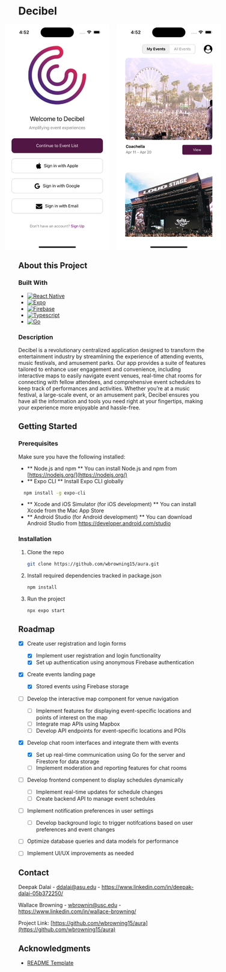 
<!-- ABOUT THE PROJECT -->
# Decibel

<div style="display: flex; justify-content: center; gap: 20px;">
  <img src="imgs/home.png" alt="Image" height="600">
  <img src="imgs/eventspage.png" alt="Image" height="600">
</div>



## About this Project

### Built With

* [![React Native][React-Native]][React-Native-url]
* [![Expo][Expo-logo]][Expo-url]
* [![Firebase][Firebase-logo]][Firebase-url]
* [![Typescript][Typescript-logo]][Typescript-url]
* [![Go][Go-logo]][Go-url]

### Description

Decibel is a revolutionary centralized application designed to transform the entertainment industry by streamlining the experience of attending events, music festivals, and amusement parks. Our app provides a suite of features tailored to enhance user engagement and convenience, including interactive maps to easily navigate event venues, real-time chat rooms for connecting with fellow attendees, and comprehensive event schedules to keep track of performances and activities. Whether you’re at a music festival, a large-scale event, or an amusement park, Decibel ensures you have all the information and tools you need right at your fingertips, making your experience more enjoyable and hassle-free.




<!-- GETTING STARTED -->
## Getting Started
### Prerequisites

Make sure you have the following installed:
- ** Node.js and npm ** You can install Node.js and npm from [https://nodejs.org/](https://nodejs.org/)
- ** Expo CLI ** Install Expo CLI globally
```sh
  npm install -g expo-cli
```
- ** Xcode and iOS Simulator (for iOS development) ** You can install Xcode from the Mac App Store
- ** Android Studio (for Android development) ** You can download Android Studio from https://developer.android.com/studio

### Installation

1. Clone the repo
   ```sh
   git clone https://github.com/wbrowning15/aura.git
   ```
2. Install required dependencies tracked in package.json
   ```sh
   npm install
   ```
3. Run the project
   ```sh
   npx expo start
   ```

<!-- ROADMAP -->
## Roadmap

- [X] Create user registration and login forms
    - [X] Implement user registration and login functionality
    - [X] Set up authentication using anonymous Firebase authentication
- [X] Create events landing page
    - [X] Stored events using Firebase storage
- [ ] Develop the interactive map component for venue navigation
    - [ ] Implement features for displaying event-specific locations and points of interest on the map
    - [ ] Integrate map APIs using Mapbox
    - [ ] Develop API endpoints for event-specific locations and POIs
- [X] Develop chat room interfaces and integrate them with events
    - [X] Set up real-time communication using Go for the server and Firestore for data storage
    - [ ] Implement moderation and reporting features for chat rooms
- [ ] Develop frontend compenent to display schedules dynamically
    - [ ] Implement real-time updates for schedule changes
    - [ ] Create backend API to manage event schedules
- [ ] Implement notification preferences in user settings
    - [ ] Develop background logic to trigger notifcations based on user preferences and event changes
- [ ] Optimize database queries and data models for performance
- [ ] Implement UI/UX improvements as needed


<!-- CONTACT -->
## Contact

Deepak Dalai - ddalai@asu.edu - https://www.linkedin.com/in/deepak-dalai-05b372250/

Wallace Browning - wbrownin@usc.edu - https://www.linkedin.com/in/wallace-browning/

Project Link: [https://github.com/wbrowning15/aura](https://github.com/wbrowning15/aura)

<!-- ACKNOWLEDGMENTS -->
## Acknowledgments

* [README Template](https://github.com/othneildrew/Best-README-Template)


<!-- MARKDOWN LINKS & IMAGES -->
<!-- https://www.markdownguide.org/basic-syntax/#reference-style-links -->
[contributors-shield]: https://img.shields.io/github/contributors/github_username/repo_name.svg?style=for-the-badge
[contributors-url]: https://github.com/github_username/repo_name/graphs/contributors
[forks-shield]: https://img.shields.io/github/forks/github_username/repo_name.svg?style=for-the-badge
[forks-url]: https://github.com/github_username/repo_name/network/members
[stars-shield]: https://img.shields.io/github/stars/github_username/repo_name.svg?style=for-the-badge
[stars-url]: https://github.com/github_username/repo_name/stargazers
[issues-shield]: https://img.shields.io/github/issues/github_username/repo_name.svg?style=for-the-badge
[issues-url]: https://github.com/github_username/repo_name/issues
[license-shield]: https://img.shields.io/github/license/github_username/repo_name.svg?style=for-the-badge
[license-url]: https://github.com/github_username/repo_name/blob/master/LICENSE.txt
[linkedin-shield]: https://img.shields.io/badge/-LinkedIn-black.svg?style=for-the-badge&logo=linkedin&colorB=555
[linkedin-url]: https://linkedin.com/in/linkedin_username
[product-screenshot]: images/screenshot.png
[Next.js]: https://img.shields.io/badge/next.js-000000?style=for-the-badge&logo=nextdotjs&logoColor=white
[Next-url]: https://nextjs.org/
[React-Native]: https://img.shields.io/badge/React_Native-blue?style=for-the-badge&logo=react
[React-Native-url]: https://reactnative.dev/
[Vue.js]: https://img.shields.io/badge/Vue.js-35495E?style=for-the-badge&logo=vuedotjs&logoColor=4FC08D
[Vue-url]: https://vuejs.org/
[Angular.io]: https://img.shields.io/badge/Angular-DD0031?style=for-the-badge&logo=angular&logoColor=white
[Angular-url]: https://angular.io/
[Svelte.dev]: https://img.shields.io/badge/Svelte-4A4A55?style=for-the-badge&logo=svelte&logoColor=FF3E00
[Svelte-url]: https://svelte.dev/
[Laravel.com]: https://img.shields.io/badge/Laravel-FF2D20?style=for-the-badge&logo=laravel&logoColor=white
[Laravel-url]: https://laravel.com
[Bootstrap.com]: https://img.shields.io/badge/Bootstrap-563D7C?style=for-the-badge&logo=bootstrap&logoColor=white
[Bootstrap-url]: https://getbootstrap.com
[JQuery.com]: https://img.shields.io/badge/jQuery-0769AD?style=for-the-badge&logo=jquery&logoColor=white
[JQuery-url]: https://jquery.com 
[Expo-url]: https://expo.dev/
[Expo-logo]: https://img.shields.io/badge/Expo-black?style=for-the-badge&logo=expo
[Firebase-url]: https://firebase.google.com/
[Firebase-logo]: https://img.shields.io/badge/Firebase-red?style=for-the-badge&logo=firebase
[Typescript-logo]: https://img.shields.io/badge/Typescript-grey?style=for-the-badge&logo=typescript
[Typescript-url]: https://www.typescriptlang.org/
[Go-logo]: https://img.shields.io/badge/Go-black?style=for-the-badge&logo=go
[Go-url]: https://go.dev/
